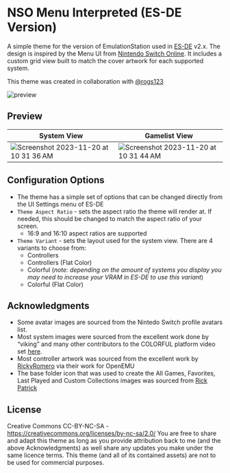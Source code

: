 # NSO Menu Interpreted (ES-DE Version)
A simple theme for the version of EmulationStation used in [ES-DE](https://es-de.org/) v2.x.  The design is inspired by the Menu UI from [Nintendo Switch Online](https://en.wikipedia.org/wiki/Nintendo_Switch_Online).  It includes a custom grid view built to match the cover artwork for each supported system.

This theme was created in collaboration with [@rogs123](https://github.com/rogs123)

![preview](https://github.com/anthonycaccese/nso-menu-interpreted-es-de/assets/1454947/02db0180-f21f-49d4-9d63-2a57c68511f1)

## **Preview**
| System View | Gamelist View |
|----|----|
| ![Screenshot 2023-11-20 at 10 31 36 AM](https://github.com/anthonycaccese/nso-menu-interpreted-es-de/assets/1454947/cf36956f-136b-4fd3-b2fd-7fe4cafc1a6c) | ![Screenshot 2023-11-20 at 10 31 44 AM](https://github.com/anthonycaccese/nso-menu-interpreted-es-de/assets/1454947/bb423406-9077-4dfd-bcd7-51ede5a49411) |


## **Configuration Options**
- The theme has a simple set of options that can be changed directly from the UI Settings menu of ES-DE 
- `Theme Aspect Ratio` - sets the aspect ratio the theme will render at. If needed, this should be changed to match the aspect ratio of your screen.
   - 16:9 and 16:10 aspect ratios are supported
- `Theme Variant` - sets the layout used for the system view.  There are 4 variants to choose from:
   - Controllers
   - Controllers (Flat Color)
   - Colorful (*note: depending on the amount of systems you display you may need to increase your VRAM in ES-DE to use this variant*)
   - Colorful (Flat Color)

## **Acknowledgments**
* Some avatar images are sourced from the Nintedo Switch profile avatars list.
* Most system images were sourced from the excellent work done by “viking” and many other contributors to the COLORFUL platform video set [here](https://forums.launchbox-app.com/files/file/1958-colorful-platform-video-set/).
* Most controller artwork was sourced from the excellent work by [RickyRomero](https://dribbble.com/RickyRomero) via their work for OpenEMU
* The base folder icon that was used to create the All Games, Favorites, Last Played and Custom Collections images was sourced from [Rick Patrick](https://www.softicons.com/designers/rick-patrick)

## **License**
Creative Commons CC-BY-NC-SA - https://creativecommons.org/licenses/by-nc-sa/2.0/
You are free to share and adapt this theme as long as you provide attribution back to me (and the above Acknowledgments) as well share any updates you make under the same licence terms.  This theme (and all of its contained assets) are not to be used for commercial purposes.
